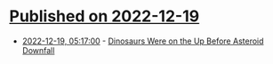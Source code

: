 # [Published on 2022-12-19](index.md)

* [2022-12-19, 05:17:00](https://soylentnews.org/article.pl?sid=22/12/18/1628217&from=rss) - [Dinosaurs Were on the Up Before Asteroid Downfall](https://soylentnews.org/article.pl?sid=22/12/18/1628217&from=rss)
